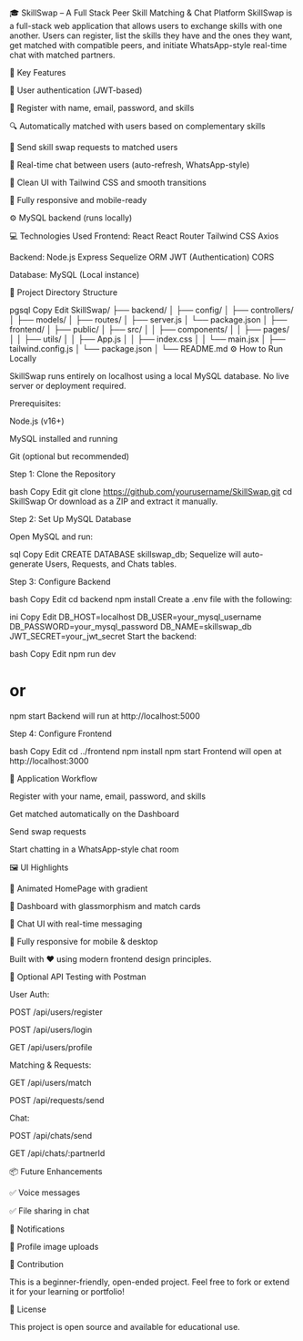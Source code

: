 🎓 SkillSwap – A Full Stack Peer Skill Matching & Chat Platform
SkillSwap is a full-stack web application that allows users to exchange skills with one another.
Users can register, list the skills they have and the ones they want, get matched with compatible peers, and initiate WhatsApp-style real-time chat with matched partners.

🧠 Key Features

🔐 User authentication (JWT-based)

🧾 Register with name, email, password, and skills

🔍 Automatically matched with users based on complementary skills

🤝 Send skill swap requests to matched users

💬 Real-time chat between users (auto-refresh, WhatsApp-style)

💅 Clean UI with Tailwind CSS and smooth transitions

📱 Fully responsive and mobile-ready

⚙️ MySQL backend (runs locally)

💻 Technologies Used
Frontend:
React
React Router
Tailwind CSS
Axios

Backend:
Node.js
Express
Sequelize ORM
JWT (Authentication)
CORS

Database:
MySQL (Local instance)

📁 Project Directory Structure

pgsql
Copy
Edit
SkillSwap/
├── backend/
│   ├── config/
│   ├── controllers/
│   ├── models/
│   ├── routes/
│   ├── server.js
│   └── package.json
│
├── frontend/
│   ├── public/
│   ├── src/
│   │   ├── components/
│   │   ├── pages/
│   │   ├── utils/
│   │   ├── App.js
│   │   ├── index.css
│   │   └── main.jsx
│   ├── tailwind.config.js
│   └── package.json
│
└── README.md
⚙️ How to Run Locally

SkillSwap runs entirely on localhost using a local MySQL database. No live server or deployment required.

Prerequisites:

Node.js (v16+)

MySQL installed and running

Git (optional but recommended)

Step 1: Clone the Repository

bash
Copy
Edit
git clone https://github.com/yourusername/SkillSwap.git
cd SkillSwap
Or download as a ZIP and extract it manually.

Step 2: Set Up MySQL Database

Open MySQL and run:

sql
Copy
Edit
CREATE DATABASE skillswap_db;
Sequelize will auto-generate Users, Requests, and Chats tables.

Step 3: Configure Backend

bash
Copy
Edit
cd backend
npm install
Create a .env file with the following:

ini
Copy
Edit
DB_HOST=localhost
DB_USER=your_mysql_username
DB_PASSWORD=your_mysql_password
DB_NAME=skillswap_db
JWT_SECRET=your_jwt_secret
Start the backend:

bash
Copy
Edit
npm run dev
# or
npm start
Backend will run at http://localhost:5000

Step 4: Configure Frontend

bash
Copy
Edit
cd ../frontend
npm install
npm start
Frontend will open at http://localhost:3000

🚀 Application Workflow

Register with your name, email, password, and skills

Get matched automatically on the Dashboard

Send swap requests

Start chatting in a WhatsApp-style chat room

🖼 UI Highlights

🌈 Animated HomePage with gradient

💼 Dashboard with glassmorphism and match cards

💬 Chat UI with real-time messaging

📱 Fully responsive for mobile & desktop

Built with ❤️ using modern frontend design principles.

🧪 Optional API Testing with Postman

User Auth:

POST /api/users/register

POST /api/users/login

GET /api/users/profile

Matching & Requests:

GET /api/users/match

POST /api/requests/send

Chat:

POST /api/chats/send

GET /api/chats/:partnerId

📦 Future Enhancements

✅ Voice messages

✅ File sharing in chat

🔔 Notifications

📁 Profile image uploads

🤝 Contribution

This is a beginner-friendly, open-ended project.
Feel free to fork or extend it for your learning or portfolio!

📜 License

This project is open source and available for educational use.
